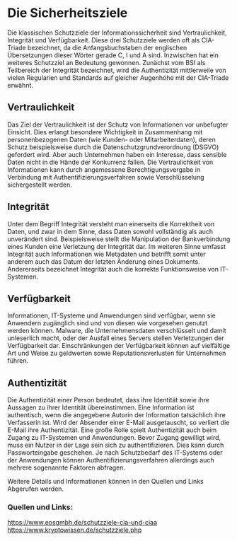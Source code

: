 # Die Sicherheitsziele


Die klassischen Schutzziele der Informationssicherheit sind Vertraulichkeit, Integrität und Verfügbarkeit. Diese drei Schutzziele werden oft als CIA-Triade bezeichnet, da die Anfangsbuchstaben der englischen Übersetzungen dieser Wörter gerade C, I und A sind.
Inzwischen hat ein weiteres Schutzziel an Bedeutung gewonnen. Zunächst vom BSI als Teilbereich der Integrität bezeichnet, wird die Authentizität mittlerweile von vielen Regularien und Standards auf gleicher Augenhöhe mit der CIA-Triade erwähnt.


## Vertraulichkeit

Das Ziel der Vertraulichkeit ist der Schutz von Informationen vor unbefugter Einsicht. Dies erlangt besondere Wichtigkeit in Zusammenhang mit personenbezogenen Daten (wie Kunden- oder Mitarbeiterdaten), deren Schutz beispielsweise durch die Datenschutzgrundverordnung (DSGVO) gefordert wird. Aber auch Unternehmen haben ein Interesse, dass sensible Daten nicht in die Hände der Konkurrenz fallen.
Die Vertraulichkeit von Informationen kann durch angemessene Berechtigungsvergabe in Verbindung mit Authentifizierungsverfahren sowie Verschlüsselung sichergestellt werden.


## Integrität

Unter dem Begriff Integrität versteht man einerseits die Korrektheit von Daten, und zwar in dem Sinne, dass Daten sowohl vollständig als auch unverändert sind. Beispielsweise stellt die Manipulation der Bankverbindung eines Kunden eine Verletzung der Integrität dar. Im weiteren Sinne umfasst Integrität auch Informationen wie Metadaten und betrifft somit unter anderem auch das Datum der letzten Änderung eines Dokuments.
Andererseits bezeichnet Integrität auch die korrekte Funktionsweise von IT-Systemen.


## Verfügbarkeit

Informationen, IT-Systeme und Anwendungen sind verfügbar, wenn sie Anwendern zugänglich sind und von diesen wie vorgesehen genutzt werden können. Malware, die Unternehmensdaten verschlüsselt und damit unleserlich macht, oder der Ausfall eines Servers stellen Verletzungen der Verfügbarkeit dar.
Einschränkungen der Verfügbarkeit können auf vielfältige Art und Weise zu geldwerten sowie Reputationsverlusten für Unternehmen führen.



## Authentizität

Die Authentizität einer Person bedeutet, dass ihre Identität sowie ihre Aussagen zu ihrer Identität übereinstimmen. Eine Information ist authentisch, wenn die angegebene Autorin der Information tatsächlich ihre Verfasserin ist. Wird der Absender einer E-Mail ausgetauscht, so verliert die E-Mail ihre Authentizität.
Eine große Rolle spielt Authentizität auch beim Zugang zu IT-Systemen und Anwendungen. Bevor Zugang gewilligt wird, muss ein Nutzer in der Lage sein sich zu authentifizieren. Dies kann durch Passworteingabe geschehen. Je nach Schutzbedarf des IT-Systems oder der Anwendungen können Authentifizierungsverfahren allerdings auch mehrere sogenannte Faktoren abfragen.



Weitere Details und Informationen können in den Quellen und Links Abgerufen werden.

### Quellen und Links:

https://www.eosgmbh.de/schutzziele-cia-und-ciaa
https://www.kryptowissen.de/schutzziele.php


